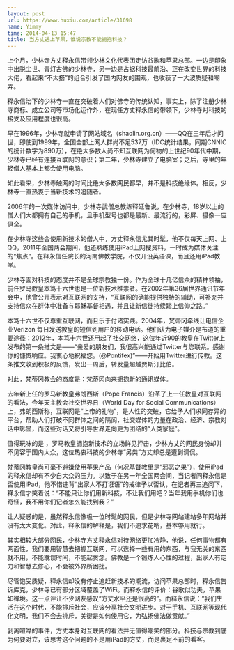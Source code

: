 ```yaml
---
layout: post
url: https://www.huxiu.com/article/31698
name: Yimmy
time: 2014-04-13 15:47
title: 当方丈遇上苹果，谁说宗教不能拥抱科技？
---
```

上个月，少林寺方丈释永信带领少林文化代表团走访谷歌和苹果总部。一边是印象中出脱尘世、青灯古佛的少林寺，另一边是占据科技最前沿、正在改变世界的科技大佬，看起来“不太搭”的组合引发了国内网友的围观，也收获了一大波质疑和嘲弄。

释永信治下的少林寺一直在突破着人们对佛寺的传统认知，事实上，除了注册少林寺商标、成立公司等市场化运作外，在现任方丈释永信的带领下，少林寺对科技的接受及应用程度也很高。

早在1996年，少林寺就申请了网站域名（shaolin.org.cn）——QQ在三年后才问世，即使到1999年，全国全部上网人群尚不足537万（IDC统计结果，同期CNNIC的统计数字为890万），在绝大多数人尚不知互联网为何物的上世纪90年代中期，少林寺已经有连接互联网的意识；第二年，少林寺建立了电脑室；之后，寺里的年轻僧人基本上都会使用电脑。

如此看来，少林寺触网的时间比绝大多数网民都早，并不是科技绝缘体。相反，少林寺一直热衷于当新技术的追随者。

2006年的一次媒体访问中，少林寺武僧总教练释延鲁说，在少林寺，18岁以上的僧人们大都拥有自己的手机，且手机型号也都是最新、最流行的，彩屏、摄像一应俱全。

在少林寺这些会使用新技术的僧人中，方丈释永信尤其时髦，他不仅每天上网、上QQ，2011年全国两会期间，他还熟练使用iPad上网搜资料，一时成为媒体关注的“焦点”。在释永信任院长的河南佛教学院，不仅开设英语课，而且还用iPad教学。

少林寺面对科技的态度并不是全球宗教独一份。作为全球十几亿信众的精神领袖，前任罗马教皇本笃十六世也是一位新技术推崇者。在2002年第36届世界通讯节年会中，他曾公开表示对互联网的支持，“互联网的确能提供独特的辅助，可补充并支持信众在群体中准备与耶稣基督相遇，并且让新信徒持续踏上信仰之路。”

本笃十六世不仅尊重互联网，而且乐于付诸实践。2004年，梵蒂冈牵线让电信企业Verizon 每日发送教皇的短信到用户的移动电话。他们认为电子媒介是布道的重要途径；2012年，本笃十六世还用起了社交网络，这位年近90的教皇在Twitter上发布的第一条推文是——“亲爱的朋友们，我很高兴能通过Twitter与您联系。感谢你的慷慨响应。我衷心地祝福您。(@Pontifex)”——开始用Twitter进行传教。这条推文收到积极的反馈，发出一周后，转发量超越贾斯汀比伯。

对此，梵蒂冈教会的态度是：梵蒂冈向来拥抱新的通讯媒体。

去年新上任的罗马新教皇弗朗西斯（Pope Francis）沿革了上一任教皇对互联网的看法，今年天主教会社交世界日（World Day for Social Communications）上，弗朗西斯称，互联网是“上帝的礼物”，是人性的突破，它给予人们求同存异的平台，帮助人们打破不同群体之间的隔阂，社交媒体的力量在政治、经济、宗教对话中彰显，而这些对话又将引导世界走向更为团结的“人类家庭”。

值得玩味的是 ，罗马教皇拥抱新技术的立场鲜见抨击，少林方丈的网民身份却并不见容于国内大众，这位热衷科技的少林寺“另类”方丈却总是遭到调侃。

梵蒂冈教皇尚可毫不避嫌使用苹果产品（何况基督教里是“邪恶之果”），使用iPad的释永信却有不少自大众的压力。以致于在另一年全国两会间，当记者问释永信是否使用iPad，他不惜违背“出家人不打诳语”的戒律予以否认，在记者再三追问下，释永信才笑着说：“不能只让你们用新科技，不让我们用吧？当年我用手机你们也奇怪，我不用你们记者怎么能找到我？”

让人疑惑的是，虽然释永信像极一位时髦的网民，但是少林寺网站建站多年网站并没有太大变化。对此，释永信的解释是，我们不追求花哨，基本够用就行。

其实相较大部分网民，少林寺方丈释永信对待网络更加冷静，他说，任何事物都有两面性，我们要用智慧去把握互联网，可以选择一些有用的东西，与我无关的东西就不用，不能耽误时间，不能起贪念。佛教是一个锻炼人心性的过程，出家人有定力和智慧去修心，不会被外界所困扰。

尽管饱受质疑，释永信却没有停止追赶新技术的潮流，访问苹果总部时，释永信告诉库克，少林寺已有部分区域覆盖了WiFi。而释永信的评价：谷歌似功夫，苹果如禅境。这一点评让不少网友感叹“方丈水平还是很高的”。而释永信说：“我们生活在这个时代，不能排斥社会，应该分享社会文明进步。对于手机、互联网等现代化文明，我们不会去排斥，关键是如何使用它，为弘扬佛法做贡献。”

剥离喧哗的事件，方丈本身对互联网的看法并无值得嘲笑的部分。科技与宗教到底为何要对立，该思考这个问题的不是用iPad的方丈，而是裹足不前的看客。

